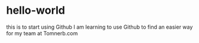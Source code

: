 # hello-world
this is to start using Github
I am learning to use Github to find an easier way for my team at Tomnerb.com
